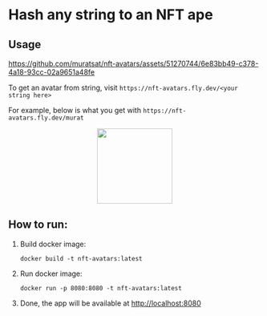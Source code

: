 # Hash any string to an NFT ape

## Usage

https://github.com/muratsat/nft-avatars/assets/51270744/6e83bb49-c378-4a18-93cc-02a9651a48fe

To get an avatar from string, visit `https://nft-avatars.fly.dev/<your string here>`

For example, below is what you get with `https://nft-avatars.fly.dev/murat`

<p align="center">
  <a href="https://nft-avatars.fly.dev/murat">
	<img src="https://nft-avatars.fly.dev/murat" width="150">
  </a>
</p> 

## How to run:

1. Build docker image:

   `docker build -t nft-avatars:latest`

2. Run docker image:

   `docker run -p 8080:8080 -t nft-avatars:latest`

3. Done, the app will be available at [http://localhost:8080](http://localhost:8080)
